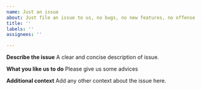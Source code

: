 ```yaml
---
name: Just an issue
about: Just file an issue to us, no bugs, no new features, no offense :)
title: ''
labels: ''
assignees: ''

---
```


**Describe the issue**
A clear and concise description of issue.

**What you like us to do**
Please give us some advices

**Additional context**
Add any other context about the issue here.
